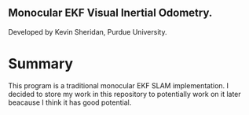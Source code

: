## Monocular EKF Visual Inertial Odometry.
Developed by Kevin Sheridan, Purdue University.

# Summary
This program is a traditional monocular EKF SLAM implementation. I decided to store my work in this repository to potentially work on it later beacause I think it has good potential.
